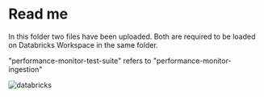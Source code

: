 # Read me
In this folder two files have been uploaded. Both are required to be loaded on Databricks Workspace in the same folder.

"performance-monitor-test-suite" refers to "performance-monitor-ingestion"

![databricks](https://github.com/FlorentineDev/PerformanceMonitor_over_IoT/assets/16971296/60008247-9819-4df0-aeeb-9938c111b1a7)
